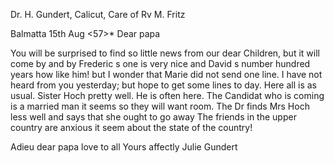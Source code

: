 Dr. H. Gundert, Calicut, Care of Rv M. Fritz

 Balmatta 15th Aug <57>*
Dear papa

You will be surprised to find so little news from our dear Children, but it will come by and by Frederic s one is very nice and David s number hundred years how like him! but I wonder that Marie did not send one line. I have not heard from you yesterday; but hope to get some lines to day. Here all is as usual. Sister Hoch pretty well. He is often here. The Candidat who is coming is a married man it seems so they will want room. The Dr finds Mrs Hoch less well and says that she ought to go away The friends in the upper country are anxious it seem about the state of the country!

Adieu dear papa love to all
 Yours affectly
 Julie Gundert

